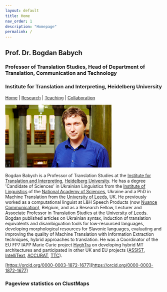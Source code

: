 ```yaml
---
layout: default
title: Home
nav_order: 1
description: "Homepage"
permalink: /
---
```


## Prof. Dr. Bogdan Babych
### Professor of Translation Studies, Head of Department of Translation, Communication and Technology
### Institute for Translation and Interpreting, Heidelberg University

[Home](index.md) | [Research](research.md) | [Teaching](teaching.md) | [Collaboration](collaboration.md)

![Image](/assets/img/Bogdan_Babych.jpg)

Bogdan Babych is a Professor of Translation Studies at the [Institute for Translation and Interpreting](https://www.uni-heidelberg.de/fakultaeten/neuphil/iask/sued/index.html), [Heidelberg University](https://www.uni-heidelberg.de/en). He has a degree 'Candidate of Sciences' in Ukrainian Linguistics from the [Institute of Linguistics](http://www.nas.gov.ua/EN/Org/Pages/default.aspx?OrgID=0000284) of the [National Academy of Sciences](http://www.nas.gov.ua/EN/Pages/default.aspx), Ukraine and a PhD in Machine Translation from the [University of Leeds](https://www.leeds.ac.uk/), UK. He previously worked as a computational linguist at L&H Speech Products (now [Nuance Communication](https://www.nuance.com/en-gb/index.html)), Belgium, and as a Research Fellow, Lecturer and Associate Professor in Translation Studies at the [University of Leeds](https://ahc.leeds.ac.uk/centre-translation-studies-research). Bogdan published articles on Ukrainian syntax, induction of translation equivalents and disambiguation tools for low-resourced languages, developing morphological resources for Slavonic languages, evaluating and improving the quality of Machine Translation with Information Extraction techniques, hybrid approaches to translation. He was a Coordinator of the EU FP7 IAPP Marie Curie project [HyghTra](https://lingenio.de/en/research/projects/hyghtra/) on developing hybrid MT architectures and participated in other UK and EU projects ([ASSIST](http://ucrel.lancs.ac.uk/projects/assist/), [IntelliText](http://corpus.leeds.ac.uk/it/), [ACCURAT](http://www.accurat-project.eu), [TTC](http://www.ttc-project.eu)).


[https://orcid.org/0000-0003-1872-1677](https://orcid.org/0000-0003-1872-1677)

### Pageview statistics on ClustMaps

<script type="text/javascript" id="clustrmaps" src="//clustrmaps.com/map_v2.js?d=Y5Mn8ovEJ_-bNgGiMjV25n6CqBSHuX9xk8NbHaTTPCw&cl=ffffff&w=a">
</script>
